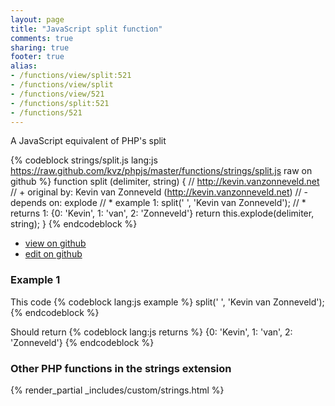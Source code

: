 ```yaml
---
layout: page
title: "JavaScript split function"
comments: true
sharing: true
footer: true
alias:
- /functions/view/split:521
- /functions/view/split
- /functions/view/521
- /functions/split:521
- /functions/521
---
```

<!-- Generated by Rakefile:build -->
A JavaScript equivalent of PHP's split

{% codeblock strings/split.js lang:js https://raw.github.com/kvz/phpjs/master/functions/strings/split.js raw on github %}
function split (delimiter, string) {
  // http://kevin.vanzonneveld.net
  // +   original by: Kevin van Zonneveld (http://kevin.vanzonneveld.net)
  // -    depends on: explode
  // *     example 1: split(' ', 'Kevin van Zonneveld');
  // *     returns 1: {0: 'Kevin', 1: 'van', 2: 'Zonneveld'}
  return this.explode(delimiter, string);
}
{% endcodeblock %}

 - [view on github](https://github.com/kvz/phpjs/blob/master/functions/strings/split.js)
 - [edit on github](https://github.com/kvz/phpjs/edit/master/functions/strings/split.js)

### Example 1
This code
{% codeblock lang:js example %}
split(' ', 'Kevin van Zonneveld');
{% endcodeblock %}

Should return
{% codeblock lang:js returns %}
{0: 'Kevin', 1: 'van', 2: 'Zonneveld'}
{% endcodeblock %}


### Other PHP functions in the strings extension
{% render_partial _includes/custom/strings.html %}

